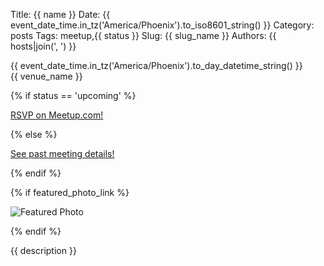 Title: {{ name }}
Date: {{ event_date_time.in_tz('America/Phoenix').to_iso8601_string() }}
Category: posts
Tags: meetup,{{ status }}
Slug: {{ slug_name }}
Authors: {{ hosts|join(', ') }}

<div class="meetup-time">
<i class="far fa-clock"></i> {{ event_date_time.in_tz('America/Phoenix').to_day_datetime_string() }}
</div>

<div class="meetup-venue">
<i class="fas fa-map-marked-alt"></i> {{ venue_name }}
</div>

{% if status == 'upcoming' %}

<div class="meetup-button">
<i class="fab fa-meetup"></i> <a href="{{meetup_link}}">RSVP on Meetup.com! <i class="fas fa-external-link-alt"></i></a>
</div>

{% else %}

<i class="fab fa-meetup"></i> <a href="{{meetup_link}}">See past meeting details!</a>

{% endif %}

{% if featured_photo_link %}

![Featured Photo]({{featured_photo_link}})

{% endif %}

{{ description }}